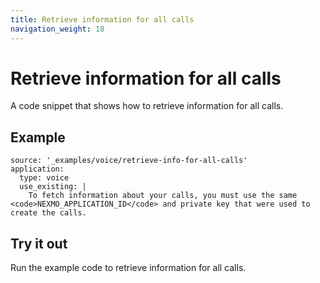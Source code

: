```yaml
---
title: Retrieve information for all calls
navigation_weight: 18
---
```


# Retrieve information for all calls

A code snippet that shows how to retrieve information for all calls.

## Example

```code_snippets
source: '_examples/voice/retrieve-info-for-all-calls'
application:
  type: voice
  use_existing: |
    To fetch information about your calls, you must use the same <code>NEXMO_APPLICATION_ID</code> and private key that were used to create the calls.
```

## Try it out

Run the example code to retrieve information for all calls.
